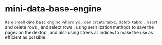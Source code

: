 # mini-data-base-engine
its a small data base engine where you can create table, delete table , insert and delete rows , and select rows , using serialization methods to save the pages on the dektop , and also using btrees as indices to make the use as efficient as possible
